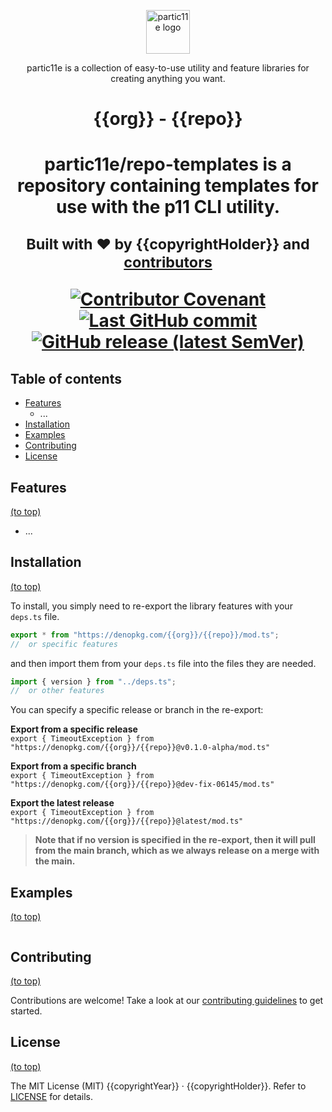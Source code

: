 <p align="center">
  <img alt="partic11e logo" height="70" src="https://raw.githubusercontent.com/partic11e/.github/main/profile/p11/logotype.svg" />
</p>

<p align="center">
  partic11e is a collection of easy-to-use utility and feature libraries for creating anything you want.
</p>

<h1 align="center">{{org}} - {{repo}}<h1>

<p align="center">
  partic11e/repo-templates is a repository containing templates for use with the p11 CLI utility.
</p>

<p align="center">
  <!-- 
  Project links
  TODO: Update when documentation is done
  -->
</p>

<p align="center">
  <sub>Built with ❤ by {{copyrightHolder}} and <a href="https://github.com/{{org}}/{{repo}}/graphs/contributors">contributors</a></sub>
</p>

<p align="center">
  <!-- Badges -->
  <a href="CODE_OF_CONDUCT.md">
    <img alt="Contributor Covenant" src="https://img.shields.io/badge/Contributor%20Covenant-2.1-4baaaa.svg?style=flat-square" />
  </a>
  <a href="https://github.com/{{org}}/{{repo}}/commits/main">
    <img alt="Last GitHub commit" src="https://img.shields.io/github/last-commit/{{org}}/{{repo}}.svg?style=flat-square" />
  </a>
  <a href="https://github.com/{{org}}/{{repo}}/releases">
    <img alt="GitHub release (latest SemVer)" src="https://img.shields.io/github/v/release/{{org}}/{{repo}}?style=flat-square" />
  </a>
</p>

<!-- TOC -->

## Table of contents

- [Features](#features)
  - ...
- [Installation](#installation)
- [Examples](#examples)
- [Contributing](#contributing)
- [License](#license)

## Features

[(to top)](#table-of-contents)

- ...

## Installation

[(to top)](#table-of-contents)

To install, you simply need to re-export the library features with your
`deps.ts` file.

```ts
export * from "https://denopkg.com/{{org}}/{{repo}}/mod.ts";
//  or specific features
```

and then import them from your `deps.ts` file into the files they are needed.

```ts
import { version } from "../deps.ts";
//  or other features
```

You can specify a specific release or branch in the re-export:

**Export from a specific release**\
`export { TimeoutException } from "https://denopkg.com/{{org}}/{{repo}}@v0.1.0-alpha/mod.ts"`

**Export from a specific branch**\
`export { TimeoutException } from "https://denopkg.com/{{org}}/{{repo}}@dev-fix-06145/mod.ts"`

**Export the latest release**\
`export { TimeoutException } from "https://denopkg.com/{{org}}/{{repo}}@latest/mod.ts"`

> **Note that if no version is specified in the re-export, then it will pull
> from the main branch, which as we always release on a merge with the main.**

## Examples

[(to top)](#table-of-contents)

```ts
```

## Contributing

[(to top)](#table-of-contents)

Contributions are welcome! Take a look at our [contributing guidelines](CONTRIBUTING.md) to get
started.

## License

[(to top)](#table-of-contents)

The MIT License (MIT) {{copyrightYear}} &middot; {{copyrightHolder}}. Refer to [LICENSE](LICENSE)
for details.
